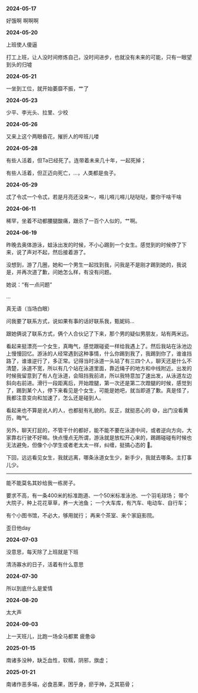 **2024-05-17**

好饿啊 啊啊啊

**2024-05-20**

上班使人傻逼

打工上班，让人没时间修炼自己，没时间进步，也就没有未来的可能，只有一眼望到头的归墟

**2024-05-21**

一坐到工位，就开始萎靡不振，艹了

**2024-05-23**

少平、李光头、拉里、少校

**2024-05-26**

又来上这个两眼昏花，摧折人的哔班儿喽

**2024-05-28**

有些人活着，但Ta已经死了。连带着未来几十年，一起死掉；

有些人活着，但正迈向死亡，...，人类都是虫子。

**2024-05-29**

忒了令忒一个令忒，若是月亮还没来～，嘚儿嘚儿嘚儿哒哒哒，要你干啥干啥

**2024-06-11**

稀罕，坐着不动都腰腿酸痛，跟杀了一百个人似的，艹啊。

**2024-06-19**

昨晚去奥体游泳，蛙泳出发的时候，不小心踢到一个女生。感觉到的时候停了下来，说了声对不起，然后接着游了。

没想到，游了几圈，她和一个男生一起找到我，问我是不是刚才踢到她的，我说是，并再次道了歉，问她怎么样，有没有问题。

她说：“有一点问题”

...

真无语（当场白眼）

问我要了联系方式，说如果有事的话好联系我，甄妮码...

跟她俩说了联系方式，俩个人合伙记了下来，那个男的疑似男朋友，站有两米远。

看起来挺漂亮一个女生，真晦气，感觉跟碰瓷一样给我遇上了。然后我站在泳池边上慢慢回忆。游泳的人经常遇到这种事情，什么你踢到我了，我踢到你了，谁谁挡路了，谁谁逆行了，多正常。记得当时泳道一头站了有三四个人，聊天还是什么不清楚，泳道不宽，所以有几个站在泳道里面，靠近绳子的地方和中线附近。出发的时候我留意到了有人在泳道，会阻挡我前进，所以我特意加了速出发，从泳道左边斜向右前进。滑行一段距离后，开始蹬腿，第一次还是第二次蹬腿的时候，感觉到了，踢到某个人，停下来看见是个女生，可能是她吧，就当即道了歉。真是怪了，我都注意变向和加速了，怎么还是碰到人。

看起来也不算是讹人的人，也都挺有礼貌的。反正，就挺恶心的 😅，出门没看黄历，晦气。

另外，聊天打屁的，不管干什的都好，能不能不要在泳道中间，或者逆向方向，大家靠右行驶不好嘛。快点慢点无所谓，游泳就是放松开心来的，踢踢碰碰有时候也无法避免，但像个小学生或者老太太一样，纠缠，挺搞心态的 🤮。

下回，远远看见女生，我就远离，哪条泳道女生少，新手少，我就去哪条。主打事儿少。

---

能不能莫名其妙给我一栋房子。

要求不高，有一条400米的标准跑道、一个50米标准泳池、一个羽毛球场；
带个大院子，种上花花草草，养一大池鱼；
一个大车库，有汽车、电动车、自行车；

有个小图书馆，不必大，够用就行；
再来个茶室、来个家庭影院。

歪日他day

**2024-07-03**

没意思，每天除了上班就是下班

清汤寡水的日子，活着有什么意思

**2024-07-30**

所以到底什么是爱情

**2024-08-20**

太大声

**2024-09-03**

上一天班儿，比跑一场全马都累 疲惫😫

**2025-01-15**

南诸多没种，缺乏血性，软糯，阴邪，旗虚；

**2025-01-21**

南诸作恶多端，必食恶果，困乎身，瘀乎神，乏其筋骨；
